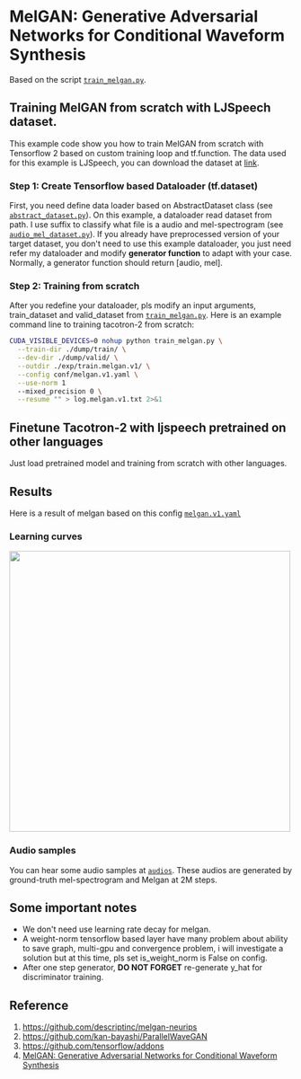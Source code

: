 # MelGAN: Generative Adversarial Networks for Conditional Waveform Synthesis
Based on the script [`train_melgan.py`](https://github.com/dathudeptrai/TensorflowTTS/blob/melgan-example/examples/melgan/train_melgan.py).

## Training MelGAN from scratch with LJSpeech dataset.
This example code show you how to train MelGAN from scratch with Tensorflow 2 based on custom training loop and tf.function. The data used for this example is LJSpeech, you can download the dataset at  [link](https://keithito.com/LJ-Speech-Dataset/).

### Step 1: Create Tensorflow based Dataloader (tf.dataset)
First, you need define data loader based on AbstractDataset class (see [`abstract_dataset.py`](https://github.com/dathudeptrai/TensorflowTTS/blob/tacotron-2-example/tensorflow_tts/datasets/abstract_dataset.py)). On this example, a dataloader read dataset from path. I use suffix to classify what file is a audio and mel-spectrogram (see [`audio_mel_dataset.py`](https://github.com/dathudeptrai/TensorflowTTS/blob/melgan-example/examples/melgan/audio_mel_dataset.py)). If you already have preprocessed version of your target dataset, you don't need to use this example dataloader, you just need refer my dataloader and modify **generator function** to adapt with your case. Normally, a generator function should return [audio, mel].

### Step 2: Training from scratch
After you redefine your dataloader, pls modify an input arguments, train_dataset and valid_dataset from [`train_melgan.py`](https://github.com/dathudeptrai/TensorflowTTS/blob/melgan-example/examples/melgan/train_melgan.py). Here is an example command line to training tacotron-2 from scratch:

```bash
CUDA_VISIBLE_DEVICES=0 nohup python train_melgan.py \
  --train-dir ./dump/train/ \
  --dev-dir ./dump/valid/ \
  --outdir ./exp/train.melgan.v1/ \
  --config conf/melgan.v1.yaml \
  --use-norm 1
  --mixed_precision 0 \
  --resume "" > log.melgan.v1.txt 2>&1
```

## Finetune Tacotron-2 with ljspeech pretrained on other languages
Just load pretrained model and training from scratch with other languages.

## Results
Here is a result of melgan based on this config [`melgan.v1.yaml`](https://github.com/dathudeptrai/TensorflowTTS/blob/melgan-example/examples/melgan/conf/melgan.v1.yaml)

### Learning curves
<img src="fig/tensorboard.png" height="500">

### Audio samples
You can hear some audio samples at [`audios`](https://github.com/dathudeptrai/TensorflowTTS/tree/melgan-example/examples/melgan/audios). These audios are generated by ground-truth mel-spectrogram and Melgan at 2M steps.

## Some important notes
	
* We don't need use learning rate decay for melgan.
* A weight-norm tensorflow based layer have many problem about ability to save graph, multi-gpu and convergence problem, i will investigate a solution but at this time, pls set is_weight_norm is False on config.
* After one step generator, **DO NOT FORGET** re-generate y_hat for discriminator training.

## Reference

1. https://github.com/descriptinc/melgan-neurips
2. https://github.com/kan-bayashi/ParallelWaveGAN
3. https://github.com/tensorflow/addons
4. [MelGAN: Generative Adversarial Networks for Conditional Waveform Synthesis](https://arxiv.org/abs/1910.06711)